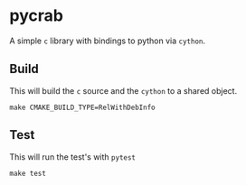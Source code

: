 # pycrab

A simple `c` library with bindings to python via `cython`.

## Build
This will build the `c` source and the `cython` to a shared object.
```
make CMAKE_BUILD_TYPE=RelWithDebInfo
```

## Test
This will run the test's with `pytest`
```
make test
```
